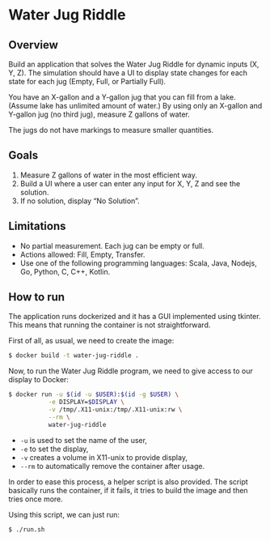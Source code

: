 # Water Jug Riddle

## Overview

Build an application that solves the Water Jug Riddle for dynamic inputs (X, Y, Z). The
simulation should have a UI to display state changes for each state for each jug (Empty, Full, or
Partially Full).

You have an X-gallon and a Y-gallon jug that you can fill from a lake. (Assume lake has unlimited
amount of water.) By using only an X-gallon and Y-gallon jug (no third jug), measure Z gallons of
water.

The jugs do not have markings to measure smaller quantities.

## Goals

1. Measure Z gallons of water in the most efficient way.
2. Build a UI where a user can enter any input for X, Y, Z and see the solution.
3. If no solution, display “No Solution”.

## Limitations

* No partial measurement. Each jug can be empty or full.
* Actions allowed: Fill, Empty, Transfer.
* Use one of the following programming languages: Scala, Java, Nodejs, Go, Python, C, C++, Kotlin.

## How to run

The application runs dockerized and it has a GUI implemented using tkinter. This means that running
the container is not straightforward.

First of all, as usual, we need to create the image:

```sh
$ docker build -t water-jug-riddle .
```

Now, to run the Water Jug Riddle program, we need to give access to our display to Docker:

```sh
$ docker run -u $(id -u $USER):$(id -g $USER) \
           -e DISPLAY=$DISPLAY \
           -v /tmp/.X11-unix:/tmp/.X11-unix:rw \
           --rm \
           water-jug-riddle
```

- `-u` is used to set the name of the user,
- `-e` to set the display,
- `-v` creates a volume in X11-unix to provide display,
- `--rm` to automatically remove the container after usage.

In order to ease this process, a helper script is also provided. The script basically
runs the container, if it fails, it tries to build the image and then tries once more.

Using this script, we can just run:

```sh
$ ./run.sh
```
